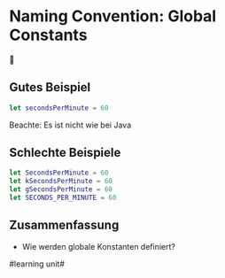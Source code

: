 # Naming Convention: Global Constants
💬

## Gutes Beispiel

```swift
let secondsPerMinute = 60
```

Beachte: Es ist nicht wie bei Java

## Schlechte Beispiele

```swift
let SecondsPerMinute = 60
let kSecondsPerMinute = 60
let gSecondsPerMinute = 60
let SECONDS_PER_MINUTE = 60
```

## Zusammenfassung
- Wie werden globale Konstanten definiert?


#learning unit#